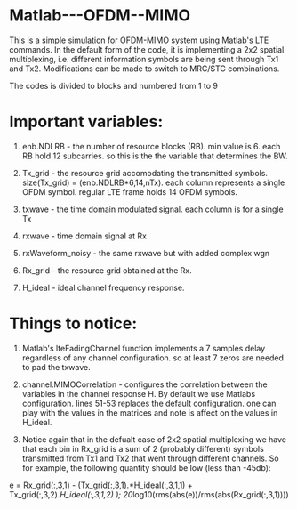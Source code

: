 # Matlab---OFDM--MIMO

This is a simple simulation for OFDM-MIMO system using Matlab's LTE commands.
In the default form of the code, it is implementing a 2x2 spatial multiplexing, i.e. different information symbols are being sent through Tx1 and Tx2.
Modifications can be made to switch to MRC/STC combinations.

The codes is divided to blocks and numbered from 1 to 9

# Important variables:
1) enb.NDLRB - the number of resource blocks (RB). min value is 6.
each RB hold 12 subcarries. so this is the the variable that determines the BW.

2) Tx_grid - the resource grid accomodating the transmitted symbols.
size(Tx_grid) = (enb.NDLRB*6,14,nTx). each column represents a single OFDM symbol. regular LTE frame holds 14 OFDM symbols.

3) txwave - the time domain modulated signal. each column is for a single Tx

4) rxwave - time domain signal at Rx
5) rxWaveform_noisy - the same rxwave but with added complex wgn

6) Rx_grid - the resource grid obtained at the Rx.

7) H_ideal - ideal channel frequency response.

# Things to notice:
1) Matlab's lteFadingChannel function implements a 7 samples delay regardless of any channel configuration. so at least 7 zeros are needed to pad the txwave.

2) channel.MIMOCorrelation - configures the correlation between the variables in the channel response H.
By default we use Matlabs configuration. lines 51-53 replaces the default configuration. one can play with the values in the matrices and note is affect on the values in H_ideal.

3) Notice again that in the defualt case of 2x2 spatial multiplexing we have that each bin in Rx_grid is a sum of 2 (probably different) symbols transmitted from Tx1 and Tx2 that went through different channels.
So for example, the following quantity should be low (less than -45db):

e = Rx_grid(:,3,1) - (Tx_grid(:,3,1).*H_ideal(:,3,1,1) + Tx_grid(:,3,2).*H_ideal(:,3,1,2) );
20*log10(rms(abs(e))/rms(abs(Rx_grid(:,3,1))))

